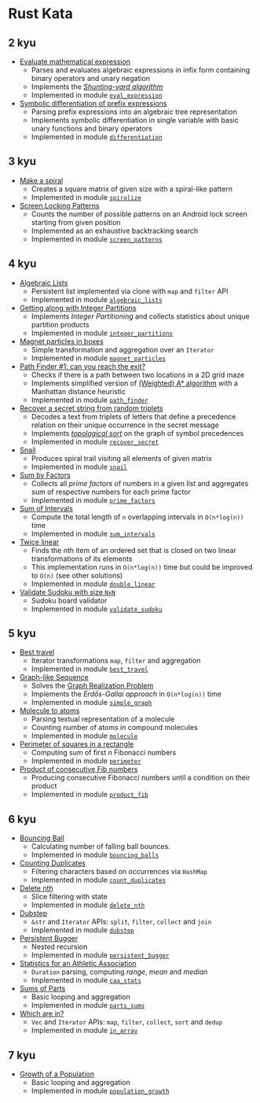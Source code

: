 # Rust Kata

## 2 kyu
* [Evaluate mathematical expression](https://www.codewars.com/kata/52a78825cdfc2cfc87000005)
  * Parses and evaluates algebraic expressions in infix form containing
		binary operators and unary negation
  * Implements the [*Shunting-yard algorithm*](https://en.wikipedia.org/wiki/Shunting-yard_algorithm)
  * Implemented in module [`eval_expression`](src/eval_expression.rs)
* [Symbolic differentiation of prefix expressions](https://www.codewars.com/kata/584daf7215ac503d5a0001ae)
  * Parsing prefix expressions into an algebraic tree representation
  * Implements symbolic differentiation in single variable with basic
		unary functions and binary operators
  * Implemented in module [`differentiation`](src/differentiation.rs)

## 3 kyu
* [Make a spiral](https://www.codewars.com/kata/534e01fbbb17187c7e0000c6)
  * Creates a square matrix of given size with a spiral-like pattern
  * Implemented in module [`spiralize`](src/spiralize.rs)
* [Screen Locking Patterns](https://www.codewars.com/kata/585894545a8a07255e0002f1)
  * Counts the number of possible patterns on an Android lock screen
		starting from given position
  * Implemented as an exhaustive backtracking search
  * Implemented in module [`screen_patterns`](src/screen-patterns.rs)

## 4 kyu
* [Algebraic Lists](https://www.codewars.com/kata/529a92d9aba78c356b000353)
  * Persistent list implemented via clone with `map` and `filter` API
  * Implemented in module [`algebraic_lists`](src/algebraic_lists.rs)
* [Getting along with Integer Partitions](https://www.codewars.com/kata/55cf3b567fc0e02b0b00000b)
  * Implements *Integer Partitioning* and collects statistics about
		unique partition products
  * Implemented in module [`integer_partitions`](src/integer_partitions.rs)
* [Magnet particles in boxes](https://www.codewars.com/kata/56c04261c3fcf33f2d000534)
  * Simple transformation and aggregation over an `Iterator`
  * Implemented in module [`magnet_particles`](src/magnet_particles.rs)
* [Path Finder #1: can you reach the exit?](https://www.codewars.com/kata/5765870e190b1472ec0022a2)
  * Checks if there is a path between two locations in a 2D grid maze
  * Implements simplified version of [(Weighted) A* algorithm](https://en.wikipedia.org/wiki/A*_search_algorithm)
    with a Manhattan distance heuristic
  * Implemented in module [`path_finder`](src/path_finder.rs)
* [Recover a secret string from random triplets](https://www.codewars.com/kata/53f40dff5f9d31b813000774)
  * Decodes a text from triplets of letters that define a precedence
    relation on their unique occurrence in the secret message
  * Implements [*topological sort*](https://en.wikipedia.org/wiki/Topological_sorting)
    on the graph of symbol precedences
  * Implemented in module [`recover_secret`](src/recover_secret.rs)
* [Snail](https://www.codewars.com/kata/521c2db8ddc89b9b7a0000c1)
  * Produces spiral trail visiting all elements of given matrix
  * Implemented in module [`snail`](src/snail.rs)
* [Sum by Factors](https://www.codewars.com/kata/54d496788776e49e6b00052f)
  * Collects all *prime factors* of numbers in a given list and
		aggregates sum of respective numbers for each prime factor
  * Implemented in module [`prime_factors`](src/prime_factors.rs)
* [Sum of Intervals](https://www.codewars.com/kata/52b7ed099cdc285c300001cd)
  * Compute the total length of `n` overlapping intervals in
    `O(n*log(n))` time
  * Implemented in module [`sum_intervals`](src/sum_intervals.rs)
* [Twice linear](https://www.codewars.com/kata/5672682212c8ecf83e000050)
  * Finds the nth item of an ordered set that is closed on two linear
    transformations of its elements
  * This implementation runs in `O(n*log(n))` time but could be improved
    to `O(n)` (see other solutions)
  * Implemented in module [`double_linear`](src/double_linear.rs)
* [Validate Sudoku with size `NxN`](https://www.codewars.com/kata/540afbe2dc9f615d5e000425)
  * Sudoku board validator
  * Implemented in module [`validate_sudoku`](src/validate_sudoku.rs)

## 5 kyu
* [Best travel](https://www.codewars.com/kata/55e7280b40e1c4a06d0000aa)
  * Iterator transformations `map`, `filter` and aggregation
  * Implemented in module [`best_travel`](src/best_travel.rs)
* [Graph-like Sequence](https://www.codewars.com/kata/60815326bbb0150009f55f7e)
  * Solves the [Graph Realization Problem](https://en.wikipedia.org/wiki/Graph_realization_problem)
  * Implements the *Erdős-Gallai approach* in `O(n*log(n))` time
  * Implemented in module [`simple_graph`](src/simple_graph.rs)
* [Molecule to atoms](https://www.codewars.com/kata/52f831fa9d332c6591000511)
  * Parsing textual representation of a molecule
  * Counting number of atoms in compound molecules
  * Implemented in module [`molecule`](src/molecule.rs)
* [Perimeter of squares in a rectangle](https://www.codewars.com/kata/559a28007caad2ac4e000083)
  * Computing sum of first *n* Fibonacci numbers
  * Implemented in module [`perimeter`](src/perimeter.rs)
* [Product of consecutive Fib numbers](https://www.codewars.com/kata/5541f58a944b85ce6d00006a)
  * Producing consecutive Fibonacci numbers until a condition on their
		product
  * Implemented in module [`product_fib`](src/product_fib.rs)

## 6 kyu
* [Bouncing Ball](https://www.codewars.com/kata/5544c7a5cb454edb3c000047)
  * Calculating number of falling ball bounces.
  * Implemented in module [`bouncing_balls`](src/bouncing_balls.rs)
* [Counting Duplicates](https://www.codewars.com/kata/54bf1c2cd5b56cc47f0007a1)
  * Filtering characters based on occurrences via `HashMap`
  * Implemented in module [`count_duplicates`](src/count_duplicates.rs)
* [Delete nth](https://www.codewars.com/kata/554ca54ffa7d91b236000023)
  * Slice filtering with state
  * Implemented in module [`delete_nth`](src/delete_nth.rs)
* [Dubstep](https://www.codewars.com/kata/551dc350bf4e526099000ae5)
  * `&str` and `Iterator` APIs: `split`, `filter`, `collect` and `join`
  * Implemented in module [`dubstep`](src/dubstep.rs)
* [Persistent Bugger](https://www.codewars.com/kata/55bf01e5a717a0d57e0000ec)
  * Nested recursion
  * Implemented in module [`persistent_bugger`](src/persistent_bugger.rs)
* [Statistics for an Athletic Association](https://www.codewars.com/kata/55b3425df71c1201a800009c)
  * `Duration` parsing, computing *range*, *mean* and *median*
  * Implemented in module [`caa_stats`](src/caa_stats.rs)
* [Sums of Parts](https://www.codewars.com/kata/5ce399e0047a45001c853c2b)
  * Basic looping and aggregation
  * Implemented in module [`parts_sums`](src/parts_sums.rs)
* [Which are in?](https://www.codewars.com/kata/550554fd08b86f84fe000a58)
  * `Vec` and `Iterator` APIs: `map`, `filter`, `collect`, `sort` and
		`dedup`
  * Implemented in module [`in_array`](src/in_array.rs)

## 7 kyu
* [Growth of a Population](https://www.codewars.com/kata/563b662a59afc2b5120000c6)
  * Basic looping and aggregation
  * Implemented in module [`population_growth`](src/population_growth.rs)
